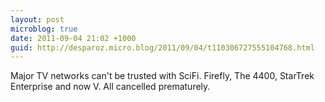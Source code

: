 ```yaml
---
layout: post
microblog: true
date: 2011-09-04 21:02 +1000
guid: http://desparoz.micro.blog/2011/09/04/t110306727555104768.html
---
```

Major TV networks can't be trusted with SciFi. Firefly, The 4400, StarTrek Enterprise and now V. All cancelled prematurely.
